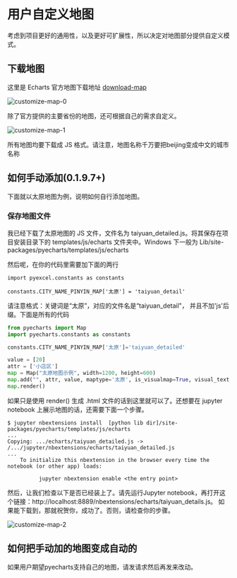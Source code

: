 # 用户自定义地图

考虑到项目更好的通用性，以及更好可扩展性，所以决定对地图部分提供自定义模式。

## 下载地图

这里是 Echarts 官方地图下载地址 [download-map](http://echarts.baidu.com/download-map.html)

![customize-map-0](https://github.com/chenjiandongx/pyecharts/blob/master/images/customize-map-0.png)

除了官方提供的主要省份的地图，还可根据自己的需求自定义。

![customize-map-1](https://github.com/chenjiandongx/pyecharts/blob/master/images/customize-map-1.png)

所有地图均要下载成 JS 格式。请注意，地图名称千万要把beijing变成中文的城市名称


## 如何手动添加(0.1.9.7+)
下面就以太原地图为例，说明如何自行添加地图。

### 保存地图文件
我已经下载了太原地图的 JS 文件，文件名为 taiyuan_detailed.js。将其保存在项目安装目录下的 templates/js/echarts 文件夹中。Windows 下一般为 Lib/site-packages/pyecharts/templates/js/echarts

然后呢，在你的代码里需要加下面的两行

```
import pyexcel.constants as constants

constants.CITY_NAME_PINYIN_MAP['太原'] = 'taiyuan_detail'
```

请注意格式：关键词是“太原”，对应的文件名是“taiyuan_detail"， 并且不加'js'后缀。下面是所有的代码

```python
from pyecharts import Map
import pyecharts.constants as constants

constants.CITY_NAME_PINYIN_MAP['太原']='taiyuan_detailed'

value = [20]
attr = ['小店区']
map = Map("太原地图示例", width=1200, height=600)
map.add("", attr, value, maptype='太原', is_visualmap=True, visual_text_color='#000')
map.render()
```

如果只是使用 render() 生成 .html 文件的话到这里就可以了。还想要在 jupyter notebook 上展示地图的话，还需要下面一个步骤。  

```
$ jupyter nbextensions install  [python lib dir]/site-packages/pyecharts/templates/js/echarts
...
Copying: .../echarts/taiyuan_detailed.js -> /.../jupyter/nbextensions/echarts/taiyuan_detailed.js
...
    To initialize this nbextension in the browser every time the notebook (or other app) loads:

          jupyter nbextension enable <the entry point>
```

然后，让我们检查以下是否已经装上了。请先运行Jupyter notebook，再打开这个链接：http://localhost:8889/nbextensions/echarts/taiyuan_details.js。 
如果能下载到，那就祝贺你，成功了。否则，请检查你的步骤。

![customize-map-2](https://github.com/chenjiandongx/pyecharts/blob/master/images/customize-map-2.png)

## 如何把手动加的地图变成自动的

如果用户期望pyecharts支持自己的地图，请发请求然后再发来改动。